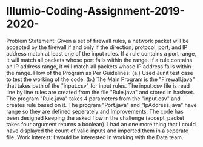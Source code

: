 # Illumio-Coding-Assignment-2019-2020-
Problem Statement: Given a set of firewall rules, a network packet will  be accepted by the firewall if and only if the direction, protocol, port, and IP address match at  least one of the input rules. If a rule contains a port range, it will match all packets whose port  falls within the range. If a rule contains an IP address range, it will match all packets whose IP  address falls within the range.  Flow of the Program as Per Guidelines:  (a.) Used Junit test case to test the working  of the code.  (b.) The Main Program is the "Firewall.java"  that takes path of the "input.csv" for input rules. The input.csv file is read line by line rules are created from the file "Rule.java" and stored in hashset.  The program "Rule.java" takes 4 parameters from the  "input.csv" and creates rule based on it.  The program "Port.java" and "IpAddress.java" have range  so they are defined seperately and   Improvements: The code has been designed keeping the asked flow in the challenge (accept_packet takes four argument  returns a boolean). I had an one more thing that I could  have displayed the count of valid inputs and  imported them in a seperate file.  Work Interest: I would be interested in working with the Data team.
